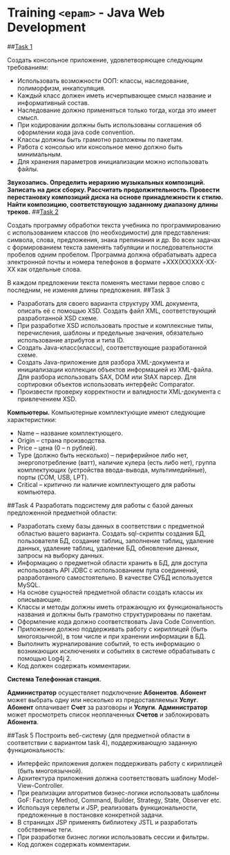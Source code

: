 # Training `<epam>` - Java Web Development
##[Task 1](https://github.com/dvorkind/training/tree/main/recording-task1-OOP/src/by/dvorkin/recording)

Создать консольное приложение, удовлетворяющее следующим требованиям:
<UL><li>Использовать возможности ООП: классы, наследование, полиморфизм, инкапсуляция.</li>
<li>Каждый класс должен иметь исчерпывающее смысл название и информативный состав.</li>
<li>Наследование должно применяться только тогда, когда это имеет смысл.</li>
<li>При кодировании должны быть использованы соглашения об оформлении кода java code convention.</li>
<li>Классы должны быть грамотно разложены по пакетам.</li>
<li>Работа с консолью или консольное меню должно быть минимальным.</li>
<li>Для хранения параметров инициализации можно использовать файлы.</li></UL>

**Звукозапись. Определить иерархию музыкальных композиций. Записать на диск сборку. Рассчитать продолжительность. Провести перестановку композиций диска на основе принадлежности к стилю. Найти композицию, соответствующую заданному диапазону длины треков.**
##[Task 2](https://github.com/dvorkind/training/tree/main/strings-task2/src/by/dvorkin/strings)

Создать программу обработки текста учебника по программированию с использованием классов (по необходимости) для представления: символа, слова, предложения, знака препинания и др. Во всех задачах с формированием текста заменять табуляции и последовательности пробелов одним пробелом. Программа должна обрабатывать адреса электронной почты и номера телефонов в формате +XXX(XX)XXX-XX-XX как отдельные слова.

В каждом предложении текста поменять местами первое слово с последним, не изменяя длины предложения.
##Task 3
<UL><li>Разработать для своего варианта структуру XML документа, описать её с помощью XSD. Создать файл XML, соответствующий разработанной XSD схеме.</li>
<li>При разработке XSD использовать простые и комплексные типы, перечисления, шаблоны и предельные значения, обязательно использование атрибутов и типа ID.</li>
<li>Создать Java-класс(классы), соответствующие разработанной схеме.</li>
<li>Создать Java-приложение для разбора XML-документа и инициализации коллекции объектов информацией из XML-файла. Для разбора использовать SAX, DOM или StAX парсер. Для сортировки объектов использовать интерфейс Comparator.</li>
<li>Произвести проверку корректности и валидности XML-документа с привлечением XSD.</li></UL>

**Компьютеры.**
Компьютерные комплектующие имеют следующие характеристики:
<UL><li>Name – название комплектующего.</li>
<li>Origin – страна производства.</li>
<li>Price – цена (0 – n рублей).</li>
<li>Type (должно быть несколько) – периферийное либо нет, энергопотребление (ватт), наличие кулера (есть либо нет), группа комплектующих (устройства ввода-вывода, мультимедийные), порты (COM, USB, LPT).</li>
<li>Critical – критично ли наличие комплектующего для работы компьютера.</li></UL>

##Task 4
Разработать подсистему для работы с базой данных предложенной предметной области:
<UL><li>Разработать схему базы данных в соответствии с предметной областью вашего варианта. Создать sql-скрипты создания БД, пользователя БД, создание таблиц, заполнение таблиц, удаление данных, удаление таблиц, удаление БД, обновление данных, запросы на выборку данных.</li>
<li>Информацию о предметной области хранить в БД, для доступа использовать API JDBC с использованием пула соединений, разработанного самостоятельно. В качестве СУБД используется MySQL.</li>
<li>На основе сущностей предметной области создать классы их описывающие.</li>
<li>Классы и методы должны иметь отражающую их функциональность названия и должны быть грамотно структурированы по пакетам.</li>
<li>Оформление кода должно соответствовать Java Code Convention.</li>
<li>Приложение должно поддерживать работу с кириллицей (быть многоязычной), в том числе и при хранении информации в БД.</li>
<li>Выполнить журналирование событий, то есть информацию о возникающих исключениях и событиях в системе обрабатывать с помощью Log4j 2.</li>
<li>Код должен содержать комментарии.</li></UL>

**Система Телефонная станция.** 

**Администратор** осуществляет подключение **Абонентов**. **Абонент**  может выбрать одну или несколько из предоставляемых **Услуг**. **Абонент**  оплачивает **Счет** за разговоры и **Услуги**. **Администратор** может просмотреть список неоплаченных **Счетов** и заблокировать **Абонента**.

##Task 5
Построить веб-систему (для предметной области в соответствии с вариантом task 4), поддерживающую заданную функциональность:
<UL><li>Интерфейс приложения должен поддерживать работу с кириллицей (быть многоязычной).</li>
<li>Архитектура приложения должна соответствовать шаблону Model-View-Controller.</li>
<li>При реализации алгоритмов бизнес-логики использовать шаблоны GoF: Factory Method, Command, Builder, Strategy, State, Observer etc.</li>
<li>Используя сервлеты и JSP, реализовать функциональности, предложенные в постановке конкретной задачи.</li>
<li>В страницах JSP применять библиотеку JSTL и разработать собственные теги.</li>
<li>При разработке бизнес логики использовать сессии и фильтры.</li>
<li>Код должен содержать комментарии.</li></UL>